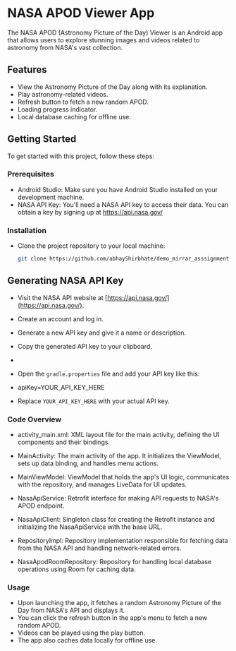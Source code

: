# **NASA APOD Viewer App**

The NASA APOD (Astronomy Picture of the Day) Viewer is an Android app that allows users to explore stunning images and videos related to astronomy from NASA's vast collection.

## Features

- View the Astronomy Picture of the Day along with its explanation.
- Play astronomy-related videos.
- Refresh button to fetch a new random APOD.
- Loading progress indicator.
- Local database caching for offline use.

## Getting Started

To get started with this project, follow these steps:

### Prerequisites

- Android Studio: Make sure you have Android Studio installed on your development machine.
- NASA API Key: You'll need a NASA API key to access their data. You can obtain a key by signing up at https://api.nasa.gov/

### Installation

-  Clone the project repository to your local machine:

   ```bash
   git clone https://github.com/abhayShirbhate/demo_mirrar_asssignment.git

## Generating NASA API Key

-  Visit the NASA API website at [https://api.nasa.gov/](https://api.nasa.gov/).

- Create an account and log in.

- Generate a new API key and give it a name or description.

- Copy the generated API key to your clipboard.
- 
-  Open the `gradle.properties` file and add your API key like this:

- apiKey=YOUR_API_KEY_HERE

- Replace `YOUR_API_KEY_HERE` with your actual API key.

### Code Overview

- activity_main.xml: XML layout file for the main activity, defining the UI components and their bindings.
  
- MainActivity: The main activity of the app. It initializes the ViewModel, sets up data binding, and handles menu actions.

- MainViewModel: ViewModel that holds the app's UI logic, communicates with the repository, and manages LiveData for UI updates.

- NasaApiService: Retrofit interface for making API requests to NASA's APOD endpoint.

- NasaApiClient: Singleton class for creating the Retrofit instance and initializing the NasaApiService with the base URL.

- RepositoryImpl: Repository implementation responsible for fetching data from the NASA API and handling network-related errors.

- NasaApodRoomRepository: Repository for handling local database operations using Room for caching data.


### Usage
- Upon launching the app, it fetches a random Astronomy Picture of the Day from NASA's API and displays it.
- You can click the refresh button in the app's menu to fetch a new random APOD.
- Videos can be played using the play button.
- The app also caches data locally for offline use.
